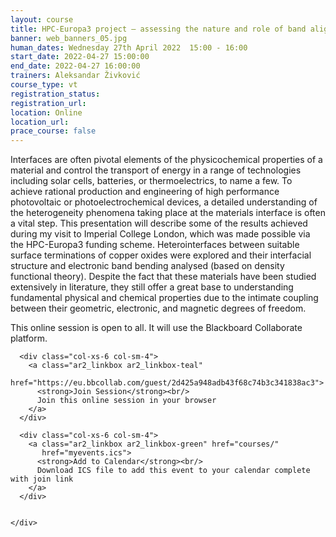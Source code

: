 ```yaml
---
layout: course
title: HPC-Europa3 project – assessing the nature and role of band alignment of coper oxides heterostructures
banner: web_banners_05.jpg
human_dates: Wednesday 27th April 2022  15:00 - 16:00 
start_date: 2022-04-27 15:00:00
end_date: 2022-04-27 16:00:00
trainers: Aleksandar Živković
course_type: vt
registration_status:
registration_url:
location: Online
location_url:
prace_course: false
---
```


Interfaces are often pivotal elements of the physicochemical properties of a material and control the transport of energy in a range of technologies including solar cells, batteries, or thermoelectrics, to name a few. To achieve rational production and engineering of high performance photovoltaic or photoelectrochemical devices, a detailed understanding of the heterogeneity phenomena taking place at the materials interface is often a vital step. This presentation will describe some of the results achieved during my visit to Imperial College London, which was made possible via the HPC-Europa3 funding scheme. Heterointerfaces between suitable surface terminations of copper oxides were explored and their interfacial structure and electronic band bending analysed (based on density functional theory). Despite the fact that these materials have been studied extensively in literature, they still offer a great base to understanding fundamental physical and chemical properties due to the intimate coupling between their geometric, electronic, and magnetic degrees of freedom. 


This online session is open to all. It will use the Blackboard Collaborate platform.



<section id="service">

  <div class="row ">	

      <div class="col-xs-6 col-sm-4">
        <a class="ar2_linkbox ar2_linkbox-teal" 
          href="https://eu.bbcollab.com/guest/2d425a948adb43f68c74b3c341838ac3">
          <strong>Join Session</strong><br/>
          Join this online session in your browser
        </a>
      </div>

      <div class="col-xs-6 col-sm-4">
        <a class="ar2_linkbox ar2_linkbox-green" href="courses/"
           href="myevents.ics">
          <strong>Add to Calendar</strong><br/>
          Download ICS file to add this event to your calendar complete with join link
        </a>
      </div>

											
    </div>




<!--
<h2><a name="video">Video</a></h2>

<div>

<iframe title="Video"  width="560" height="315" src="https://www.youtube.com/embed/XXXXXXXXXXX" frameborder="0" allow="accelerometer; autoplay; encrypted-media; gyroscope; picture-in-picture" allowfullscreen></iframe>

</div>

-->

<!--

<section id="service">
  <div class="container">
    <div class="row ">	



      <div class="col-xs-6 col-sm-4">
        <a class="ar2_linkbox ar2_linkbox-teal" href="  ">
          <strong>Transcript</strong><br/>
          Download a transcript of the video audio
        </a>
      </div>



      <div class="col-xs-6 col-sm-4">
        <a class="ar2_linkbox ar2_linkbox-green" href="courses/"
           href="ARCHER2_Training_VT.pdf">
          <strong>Slides</strong><br/>
          Download pdf of the presentation.
        </a>
      </div>
										
    </div>
  </div>
</section>
-->
